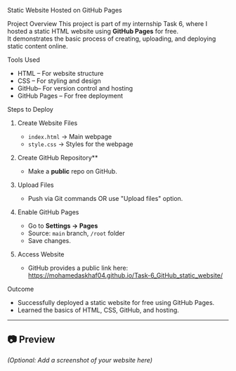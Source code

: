 Static Website Hosted on GitHub Pages

 Project Overview
This project is part of my internship Task 6, where I hosted a static HTML website using **GitHub Pages** for free.  
It demonstrates the basic process of creating, uploading, and deploying static content online.


Tools Used
- HTML – For website structure
- CSS – For styling and design
- GitHub– For version control and hosting
- GitHub Pages – For free deployment


Steps to Deploy
1. Create Website Files  
   - `index.html` → Main webpage  
   - `style.css` → Styles for the webpage

2. Create GitHub Repository**  
   - Make a **public** repo on GitHub.

3. Upload Files  
   - Push via Git commands OR use "Upload files" option.

4. Enable GitHub Pages  
   - Go to **Settings → Pages**  
   - Source: `main` branch, `/root` folder  
   - Save changes.

5. Access Website  
   - GitHub provides a public link here:
    https://mohamedaskhaf04.github.io/Task-6_GitHub_static_website/ 
     
     
     

 Outcome
- Successfully deployed a static website for free using GitHub Pages.
- Learned the basics of HTML, CSS, GitHub, and hosting.

---

## 📷 Preview
*(Optional: Add a screenshot of your website here)*

